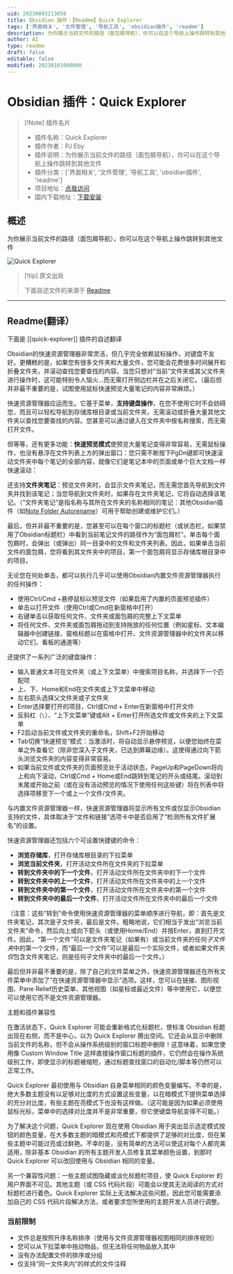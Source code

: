 ```yaml
---
uid: 20230803213056
title: Obsidian 插件：【Readme】Quick Explorer
tags: ['界面相关', '文件管理', '导航工具', 'obsidian插件', 'readme']
description: 为你展示当前文件的路径（面包屑导航），你可以在这个导航上操作跳转到其他文件
author: AI
type: readme
draft: false
editable: false
modified: 20230101000000
---
```


# Obsidian 插件：Quick Explorer

> [!Note] 插件名片
> - 插件名称：Quick Explorer
> - 插件作者：PJ Eby
> - 插件说明：为你展示当前文件的路径（面包屑导航），你可以在这个导航上操作跳转到其他文件
> - 插件分类：['界面相关', '文件管理', '导航工具', 'obsidian插件', 'readme']
> - 项目地址：[点我访问](https://github.com/pjeby/quick-explorer)
> - 国内下载地址：[下载安装](https://pkmer.cn/products/plugin/pluginMarket/?quick-explorer)

## 概述

为你展示当前文件的路径（面包屑导航），你可以在这个导航上操作跳转到其他文件

![Quick Explorer](https://cdn.pkmer.cn/covers/quick-explorer.PNG!pkmer)

> [!tip] 原文出处
> 
>下面自述文件的来源于 [Readme](https://ghproxy.net/https://raw.githubusercontent.com/pjeby/quick-explorer/master/README.md)
> 

---

## Readme(翻译）

下面是 [[quick-explorer]] 插件的自述翻译



Obsidian的快速资源管理器非常灵活，但几乎完全依赖鼠标操作，对键盘不友好。更糟糕的是，如果您有很多文件夹和大量文件，您可能会花费很多时间展开和折叠文件夹，并滚动查找您要查找的内容。当您只想对“当前”文件夹或其父文件夹进行操作时，这可能特别令人恼火...而无需打开侧边栏并在之后关闭它。（最后但并非最不重要的是，试图使用鼠标快速预览大量笔记的内容非常麻烦。）

快速资源管理器应运而生。它基于菜单，**支持键盘操作**，在您不使用它时不会妨碍您，而且可以轻松导航到存储库根目录或当前文件夹，无需滚动或折叠大量其他文件夹以查找您要查找的内容。您甚至可以通过键入在文件夹中按名称搜索，而无需打开文件。

但等等，还有更多功能：**快速预览模式**使预览大量笔记变得非常容易，无需鼠标操作，也没有悬浮在文件列表上方的弹出窗口：您只需不断按下PgDn键即可快速滚动文件夹中每个笔记的全部内容，就像它们是笔记本中的页面或单个巨大文档一样快速滚动：

还支持**文件夹笔记**：预览文件夹时，会显示文件夹笔记，而无需您首先导航到文件夹并找到该笔记；当您导航到文件夹时，如果存在文件夹笔记，它将自动选择该笔记。（“文件夹笔记”是指名称与其所在文件夹的名称相同的笔记：其他Obsidian插件（如[Note Folder Autorename](https://github.com/pjeby/note-folder-autorename)）可用于帮助创建或维护它们。）

最后，但并非最不重要的是，您甚至可以在每个窗口的标题栏（或状态栏，如果禁用了Obsidian标题栏）中看到当前笔记文件的路径作为“面包屑栏”。单击每个面包屑时，会弹出（或弹出）同一目录中的文件和文件夹列表。因此，如果单击当前文件的面包屑，您将看到其文件夹中的项目，第一个面包屑将显示存储库根目录中的项目。

无论您在何处单击，都可以执行几乎可以使用Obsidian内置文件资源管理器执行的任何操作：

* 使用Ctrl/Cmd +悬停鼠标以预览文件（如果启用了内置的页面预览插件）
* 单击以打开文件（使用Ctrl或Cmd在新窗格中打开）
* 右键单击以获取任何文件、文件夹或面包屑的完整上下文菜单
* 将任何文件、文件夹或面包屑拖动到支持拖放的任何位置（例如星标、文本编辑器中创建链接、窗格标题以在窗格中打开、文件资源管理器中的文件夹以移动它们、看板的通道等）

还提供了一系列广泛的键盘操作：

* 输入普通文本可在文件夹（或上下文菜单）中搜索项目名称，并选择下一个匹配项
* 上、下、Home和End在文件夹或上下文菜单中移动
* 左右箭头选择父文件夹或子文件夹
* Enter选择要打开的项目，Ctrl或Cmd + Enter在新窗格中打开文件
* 反斜杠（`\`）、“上下文菜单”键或Alt + Enter打开所选文件或文件夹的上下文菜单
* F2启动当前文件或文件夹的重命名，Shift+F2开始移动
* Tab切换“快速预览”模式：当激活时，将自动显示悬停预览，以便您始终在菜单之外查看它（除非您深入子文件夹，已达到屏幕边缘）。这使得通过向下箭头浏览文件夹的内容变得非常容易。
* 如果当前文件或文件夹的页面预览处于活动状态，PageUp和PageDown将向上和向下滚动，Ctrl或Cmd + Home或End跳转到笔记的开头或结尾。滚动到末尾或开始之前（或在没有活动预览的情况下使用任何这些键）将在列表中将选择项移至下一个或上一个文件/文件夹。

与内置文件资源管理器一样，快速资源管理器将显示所有文件或仅显示Obsidian支持的文件，具体取决于“文件和链接”选项卡中是否启用了“检测所有文件扩展名”的设置。

快速资源管理器还包括六个可设置快捷键的命令：

* **浏览存储库**，打开存储库根目录的下拉菜单
* **浏览当前文件夹**，打开活动文件所在文件夹的下拉菜单
* **转到文件夹中的下一个文件**，打开活动文件所在文件夹中的下一个文件
* **转到文件夹中的上一个文件**，打开活动文件所在文件夹中的上一个文件
* **转到文件夹中的第一个文件**，打开活动文件所在文件夹中的第一个文件
* **转到文件夹中的最后一个文件**，打开活动文件所在文件夹中的最后一个文件

（注意：这些“转到”命令使用快速资源管理器的菜单顺序进行导航，即：首先是文件夹笔记，其次是子文件夹，最后是文件。粗略地说，它们相当于发出“浏览当前文件夹”命令，然后向上或向下箭头（或使用Home/End）并按Enter，直到打开文件。因此，“第一个文件”可以是文件夹笔记（如果有）或当前文件夹的任何*子文件夹*中的第一个文件，而“最后一个文件”可以是最后一个实际文件，或者如果文件夹*仅*包含文件夹笔记，则是任何子文件夹中的最后一个文件。）

最后但并非最不重要的是，除了自己的文件菜单之外，快速资源管理器还在所有文件菜单中添加了“在快速资源管理器中显示”选项。这样，您可以在链接、图形视图、Pane Relief历史菜单、其他视图（如星标或最近文件）等中使用它，以便您可以使用它而不是文件资源管理器。

主题和插件兼容性

在激活状态下，Quick Explorer 可能会重新格式化标题栏，使标准 Obsidian 标题出现在右侧，而不是中心，以为 Quick Explorer 腾出空间。它还会从显示中删除当前文件的名称，但不会从操作系统级别的窗口标题中删除！这意味着，如果您使用像 Custom Window Title 这样直接操作窗口标题的插件，它仍然会在操作系统级别工作，即使显示的标题被缩短，通过标题查找窗口的自动化/脚本等仍然可以正常工作。

Quick Explorer 最初使用与 Obsidian 自身菜单相同的颜色变量编写。不幸的是，绝大多数主题没有以足够对比度的方式设置这些变量，以在暗模式下提供菜单选择的充分对比度，有些主题在亮模式下也没有这样做。（这可能是因为如果必须使用鼠标光标，菜单中的选择对比度并不是非常重要，但它使键盘导航变得不可能。）

为了解决这个问题，Quick Explorer 现在使用 Obsidian 用于突出显示选定模式按钮的颜色变量，在大多数主题的暗模式和亮模式下都提供了足够的对比度，但在某些主题中可能过亮或过鲜艳。不幸的是，没有简单的方法可以使这对每个人都完美适用，除非基本 Obsidian 的所有主题开发人员修复其菜单颜色设置，到那时 Quick Explorer 可以改回使用与 Obsidian 相同的变量。

另一个兼容性问题：一些主题试图隐藏或淡化标题栏项目，使 Quick Explorer 的用户界面不可见。其他主题（或 CSS 代码片段）可能会以使其无法阅读的方式对标题栏进行着色。Quick Explorer 实际上无法解决这些问题，因此您可能需要添加自己的 CSS 代码片段解决方法，或者要求您所使用的主题开发人员进行调整。

### 当前限制

* 文件总是按照升序名称排序（使用与文件资源管理器视图相同的排序规则）
* 您可以从下拉菜单中拖动物品，但无法将任何物品放入其中
* 没有办法配置文件的排序或分组
* 仅支持“同一文件夹内”的样式的文件注释



